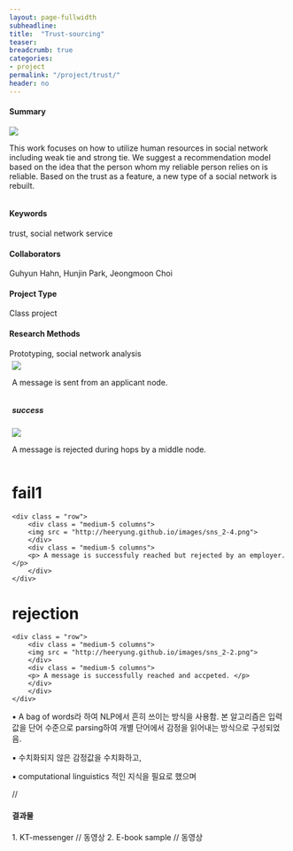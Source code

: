 ```yaml
---
layout: page-fullwidth
subheadline:  
title:  "Trust-sourcing"
teaser: 
breadcrumb: true
categories:
- project
permalink: "/project/trust/"
header: no
---
```


<h4> Summary </h4>
<div class="row">
<div class="medium-3 columns">
<img src="http://heeryung.github.io/images/sns_2-2.png">
</div>
<div class="medium-9 columns">
<p> This work focuses on how to utilize human resources in social network including weak tie and strong tie. We suggest a recommendation model based on the idea that the person whom my reliable person relies on is reliable. Based on the trust as a feature, a new type of a social network is rebuilt.</p>
</div>
</div>


<h4> Keywords </h4>
trust, social network service

<h4> Collaborators </h4>
Guhyun Hahn, Hunjin Park, Jeongmoon Choi

<h4> Project Type </h4>
Class project

<h4> Research Methods </h4>
Prototyping, social network analysis



<div id = "sequenceContainer">
<div style = "padding: 5px;">
    <div class = "row">
        <div class = "medium-5 columns">
        <img src = "http://heeryung.github.io/images/sns_2-1.png">
        </div>
        <div class = "medium-5 columns">
        <p> A message is sent from an applicant node. </p>
        </div>
    </div>
    <div class = "row">
    <h5> success </h5>
        <div class = "medium-5 columns">
        <img src = "http://heeryung.github.io/images/sns_2-3.png">
        </div>
        <div class = "medium-5 columns">
        <p> A message is rejected during hops by a middle node. </p>
        </div>
    </div>


# fail1
    <div class = "row">
        <div class = "medium-5 columns">
        <img src = "http://heeryung.github.io/images/sns_2-4.png">
        </div>
        <div class = "medium-5 columns">
        <p> A message is successfuly reached but rejected by an employer. </p>
        </div>
    </div> 
# rejection
    <div class = "row">
        <div class = "medium-5 columns">
        <img src = "http://heeryung.github.io/images/sns_2-2.png">
        </div>
        <div class = "medium-5 columns">
        <p> A message is successfully reached and accpeted. </p>
        </div>
        </div> 
    </div>


▪	 A bag of words라 하여 NLP에서 흔히 쓰이는 방식을 사용함. 본 알고리즘은 입력값을 단어 수준으로 parsing하여 개별 단어에서 감정을 읽어내는 방식으로 구성되었음. 

▪	수치화되지 않은 감정값을 수치화하고, 

▪	computational linguistics 적인 지식을 필요로 했으며




//
<h4> 결과물 </h4>
1. KT-messenger
// 동영상
2. E-book sample
// 동영상
